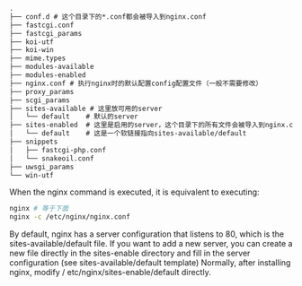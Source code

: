 ```txt
.
├── conf.d # 这个目录下的*.conf都会被导入到nginx.conf
├── fastcgi.conf
├── fastcgi_params
├── koi-utf
├── koi-win
├── mime.types
├── modules-available
├── modules-enabled
├── nginx.conf # 执行nginx时的默认配置config配置文件（一般不需要修改）
├── proxy_params
├── scgi_params
├── sites-available # 这里放可用的server
│   └── default    # 默认的server
├── sites-enabled  # 这里是启用的server，这个目录下的所有文件会被导入到nginx.conf
│   └── default    # 这是一个软链接指向sites-available/default
├── snippets
│   ├── fastcgi-php.conf
│   └── snakeoil.conf
├── uwsgi_params
└── win-utf
```
When the nginx command is executed, it is equivalent to executing:
```bash
nginx # 等于下面
nginx -c /etc/nginx/nginx.conf
```
By default, nginx has a server configuration that listens to 80, which is the sites-available/default file.
If you want to add a new server, you can create a new file directly in the sites-enable directory and fill in the server configuration (see sites-available/default template)
Normally, after installing nginx, modify / etc/nginx/sites-enable/default directly.